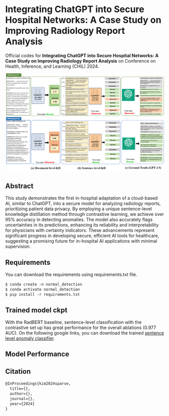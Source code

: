 # Integrating ChatGPT into Secure Hospital Networks: A Case Study on Improving Radiology Report Analysis
Official codes for **Integrating ChatGPT into Secure Hospital Networks: A Case Study on Improving Radiology Report Analysis** on Conference on Health, Inference, and Learning (CHIL) 2024.

![alt text](main.png)

## Abstract
This study demonstrates the first in-hospital adaptation of a cloud-based AI, similar to ChatGPT, into
a secure model for analyzing radiology reports, prioritizing patient data privacy. By employing a unique
sentence-level knowledge distillation method through contrastive learning, we achieve over 95% accuracy in
detecting anomalies. The model also accurately flags uncertainties in its predictions, enhancing its reliability
and interpretability for physicians with certainty indicators. These advancements represent significant
progress in developing secure, efficient AI tools for healthcare, suggesting a promising future for in-hospital
AI applications with minimal supervision.

## Requirements
You can download the requirements using requirements.txt file.

<pre><code>$ conda create -n normal_detection
$ conda activate normal_detection
$ pip install -r requirements.txt
</code></pre>

## Trained model ckpt
With the RadBERT baseline, sentence-level classification with the contrastive set up has great performance for the overall ablations (0.977 AUC).
On the following google links, you can download the trained [sentence level anomaly classifier](https://drive.google.com/file/d/1QuRSJBnaj5Plj_XAxRE8XsyjESLyS9wb/view?usp=drive_link).

## Model Performance

## Citation
    @InProceedings{kim2024sparse,
      title={},
      author={},
      journal={},
      year={2024}
    }
